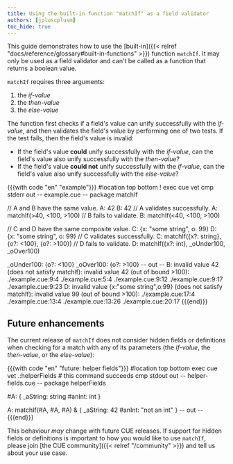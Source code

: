 ```yaml
---
title: Using the built-in function "matchIf" as a field validator
authors: [jpluscplusm]
toc_hide: true
---
```


This guide demonstrates how to use the
[built-in]({{< relref "docs/reference/glossary#built-in-functions" >}})
function `matchIf`.
It may only be used as a field validator and
can't be called as a function that returns a boolean value.

`matchIf` requires three arguments:

1. the *if-value*
2. the *then-value*
3. the *else-value*

The function first checks if a field's value can unify successfully with the *if-value*,
and then validates the field's value by performing one of two tests.
If the test fails, then the field's value is invalid:

- If the field's value **could** unify successfully with the *if-value*, can
  the field's value also unify successfully with the *then-value*?
- If the field's value **could not** unify successfully with the *if-value*,
  can the field's value also unify successfully with the *else-value*?

{{{with code "en" "example"}}}
#location top bottom
! exec cue vet
cmp stderr out
-- example.cue --
package matchIf

// A and B have the same value.
A: 42
B: 42
// A validates successfully.
A: matchIf(>40, <100, >100)
// B fails to validate.
B: matchIf(<40, <100, >100)

// C and D have the same composite value.
C: {x: "some string", o: 99}
D: {x: "some string", o: 99}
// C validates successfully.
C: matchIf({x?: string}, {o?: <100}, {o?: >100})
// D fails to validate.
D: matchIf({x?: int}, _oUnder100, _oOver100)

_oUnder100: {o?: <100}
_oOver100: {o?: >100}
-- out --
B: invalid value 42 (does not satisfy matchIf): invalid value 42 (out of bound >100):
    ./example.cue:9:4
    ./example.cue:5:4
    ./example.cue:9:12
    ./example.cue:9:17
    ./example.cue:9:23
D: invalid value {x:"some string",o:99} (does not satisfy matchIf): invalid value 99 (out of bound >100):
    ./example.cue:17:4
    ./example.cue:13:4
    ./example.cue:13:26
    ./example.cue:20:17
{{{end}}}

## Future enhancements

The current release of `matchIf` does not consider hidden fields or definitions
when checking for a match with any of its parameters
(the *if-value*, the *then-value*, or the *else-value*):

{{{with code "en" "future: helper fields"}}}
#location top bottom
exec cue vet .:helperFields # this command succeeds
cmp stdout out
-- helper-fields.cue --
package helperFields

#A: {
	_aString: string
	#anInt:   int
}

A: matchIf(#A, #A, #A) & {
	_aString: 42
	#anInt:   "not an int"
}
-- out --
{{{end}}}

This behaviour *may* change with future CUE releases.
If support for hidden fields or definitions is important to how you would like
to use `matchIf`, please join [the CUE community]({{< relref "/community" >}})
and tell us about your use case.
